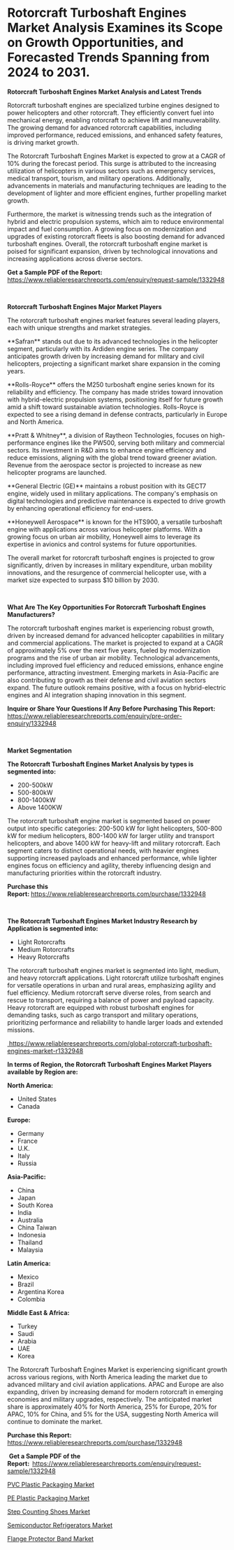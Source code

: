 <p><h1>Rotorcraft Turboshaft Engines Market Analysis Examines its Scope on Growth Opportunities, and Forecasted Trends Spanning from 2024 to 2031.</h1></p><p><strong>Rotorcraft Turboshaft Engines Market Analysis and Latest Trends</strong></p>
<p><p>Rotorcraft turboshaft engines are specialized turbine engines designed to power helicopters and other rotorcraft. They efficiently convert fuel into mechanical energy, enabling rotorcraft to achieve lift and maneuverability. The growing demand for advanced rotorcraft capabilities, including improved performance, reduced emissions, and enhanced safety features, is driving market growth.</p><p>The Rotorcraft Turboshaft Engines Market is expected to grow at a CAGR of 10% during the forecast period. This surge is attributed to the increasing utilization of helicopters in various sectors such as emergency services, medical transport, tourism, and military operations. Additionally, advancements in materials and manufacturing techniques are leading to the development of lighter and more efficient engines, further propelling market growth.</p><p>Furthermore, the market is witnessing trends such as the integration of hybrid and electric propulsion systems, which aim to reduce environmental impact and fuel consumption. A growing focus on modernization and upgrades of existing rotorcraft fleets is also boosting demand for advanced turboshaft engines. Overall, the rotorcraft turboshaft engine market is poised for significant expansion, driven by technological innovations and increasing applications across diverse sectors.</p></p>
<p><strong>Get a Sample PDF of the Report:&nbsp;</strong> <a href="https://www.reliableresearchreports.com/enquiry/request-sample/1332948?utm_campaign=83&utm_medium=2&utm_source=Github&utm_content=ia&utm_term=11122024&utm_id=rotorcraft-turboshaft-engines">https://www.reliableresearchreports.com/enquiry/request-sample/1332948</a></p>
<p>&nbsp;</p>
<p><strong>Rotorcraft Turboshaft Engines Major Market Players</strong></p>
<p><p>The rotorcraft turboshaft engines market features several leading players, each with unique strengths and market strategies.</p><p>**Safran** stands out due to its advanced technologies in the helicopter segment, particularly with its Ardiden engine series. The company anticipates growth driven by increasing demand for military and civil helicopters, projecting a significant market share expansion in the coming years.</p><p>**Rolls-Royce** offers the M250 turboshaft engine series known for its reliability and efficiency. The company has made strides toward innovation with hybrid-electric propulsion systems, positioning itself for future growth amid a shift toward sustainable aviation technologies. Rolls-Royce is expected to see a rising demand in defense contracts, particularly in Europe and North America.</p><p>**Pratt & Whitney**, a division of Raytheon Technologies, focuses on high-performance engines like the PW500, serving both military and commercial sectors. Its investment in R&D aims to enhance engine efficiency and reduce emissions, aligning with the global trend toward greener aviation. Revenue from the aerospace sector is projected to increase as new helicopter programs are launched.</p><p>**General Electric (GE)** maintains a robust position with its GECT7 engine, widely used in military applications. The company's emphasis on digital technologies and predictive maintenance is expected to drive growth by enhancing operational efficiency for end-users.</p><p>**Honeywell Aerospace** is known for the HTS900, a versatile turboshaft engine with applications across various helicopter platforms. With a growing focus on urban air mobility, Honeywell aims to leverage its expertise in avionics and control systems for future opportunities.</p><p>The overall market for rotorcraft turboshaft engines is projected to grow significantly, driven by increases in military expenditure, urban mobility innovations, and the resurgence of commercial helicopter use, with a market size expected to surpass $10 billion by 2030.</p></p>
<p>&nbsp;</p>
<p><strong>What Are The Key Opportunities For Rotorcraft Turboshaft Engines Manufacturers?</strong></p>
<p><p>The rotorcraft turboshaft engines market is experiencing robust growth, driven by increased demand for advanced helicopter capabilities in military and commercial applications. The market is projected to expand at a CAGR of approximately 5% over the next five years, fueled by modernization programs and the rise of urban air mobility. Technological advancements, including improved fuel efficiency and reduced emissions, enhance engine performance, attracting investment. Emerging markets in Asia-Pacific are also contributing to growth as their defense and civil aviation sectors expand. The future outlook remains positive, with a focus on hybrid-electric engines and AI integration shaping innovation in this segment.</p></p>
<p><strong>Inquire or Share Your Questions If Any Before Purchasing This Report:</strong> <a href="https://www.reliableresearchreports.com/enquiry/pre-order-enquiry/1332948?utm_campaign=83&utm_medium=2&utm_source=Github&utm_content=ia&utm_term=11122024&utm_id=rotorcraft-turboshaft-engines">https://www.reliableresearchreports.com/enquiry/pre-order-enquiry/1332948</a></p>
<p>&nbsp;</p>
<p><strong>Market Segmentation</strong></p>
<p><strong>The Rotorcraft Turboshaft Engines Market Analysis by types is segmented into:</strong></p>
<p><ul><li>200-500kW</li><li>500-800kW</li><li>800-1400kW</li><li>Above 1400KW</li></ul></p>
<p><p>The rotorcraft turboshaft engine market is segmented based on power output into specific categories: 200-500 kW for light helicopters, 500-800 kW for medium helicopters, 800-1400 kW for larger utility and transport helicopters, and above 1400 kW for heavy-lift and military rotorcraft. Each segment caters to distinct operational needs, with heavier engines supporting increased payloads and enhanced performance, while lighter engines focus on efficiency and agility, thereby influencing design and manufacturing priorities within the rotorcraft industry.</p></p>
<p><strong>Purchase this Report:&nbsp;</strong><a href="https://www.reliableresearchreports.com/purchase/1332948?utm_campaign=83&utm_medium=2&utm_source=Github&utm_content=ia&utm_term=11122024&utm_id=rotorcraft-turboshaft-engines">https://www.reliableresearchreports.com/purchase/1332948</a></p>
<p>&nbsp;</p>
<p><strong>The Rotorcraft Turboshaft Engines Market Industry Research by Application is segmented into:</strong></p>
<p><ul><li>Light Rotorcrafts</li><li>Medium Rotorcrafts</li><li>Heavy Rotorcrafts</li></ul></p>
<p><p>The rotorcraft turboshaft engines market is segmented into light, medium, and heavy rotorcraft applications. Light rotorcraft utilize turboshaft engines for versatile operations in urban and rural areas, emphasizing agility and fuel efficiency. Medium rotorcraft serve diverse roles, from search and rescue to transport, requiring a balance of power and payload capacity. Heavy rotorcraft are equipped with robust turboshaft engines for demanding tasks, such as cargo transport and military operations, prioritizing performance and reliability to handle larger loads and extended missions.</p></p>
<p><a href="https://www.reliableresearchreports.com/global-rotorcraft-turboshaft-engines-market-r1332948?utm_campaign=83&utm_medium=2&utm_source=Github&utm_content=ia&utm_term=11122024&utm_id=rotorcraft-turboshaft-engines">&nbsp;https://www.reliableresearchreports.com/global-rotorcraft-turboshaft-engines-market-r1332948</a></p>
<p><strong>In terms of Region, the Rotorcraft Turboshaft Engines Market Players available by Region are:</strong></p>
<p>
    <p> <strong> North America: </strong>
        <ul>
            <li>United States</li>
            <li>Canada</li>
        </ul>
        </p> 
    <p> <strong> Europe: </strong>
        <ul>
            <li>Germany</li>
            <li>France</li>
            <li>U.K.</li>
            <li>Italy</li>
            <li>Russia</li>
        </ul>
        </p> 
    <p> <strong> Asia-Pacific: </strong>
        <ul>
            <li>China</li>
            <li>Japan</li>
            <li>South Korea</li>
            <li>India</li>
            <li>Australia</li>
            <li>China Taiwan</li>
            <li>Indonesia</li>
            <li>Thailand</li>
            <li>Malaysia</li>
        </ul>
        </p> 
    <p> <strong> Latin America: </strong>
        <ul>
            <li>Mexico</li>
            <li>Brazil</li>
            <li>Argentina Korea</li>
            <li>Colombia</li>
        </ul>
        </p> 
    <p> <strong> Middle East & Africa: </strong>
        <ul>
            <li>Turkey</li>
            <li>Saudi</li>
            <li>Arabia</li>
            <li>UAE</li>
            <li>Korea</li>
        </ul>
    </p>
    </p>
<p><p>The Rotorcraft Turboshaft Engines Market is experiencing significant growth across various regions, with North America leading the market due to advanced military and civil aviation applications. APAC and Europe are also expanding, driven by increasing demand for modern rotorcraft in emerging economies and military upgrades, respectively. The anticipated market share is approximately 40% for North America, 25% for Europe, 20% for APAC, 10% for China, and 5% for the USA, suggesting North America will continue to dominate the market.</p></p>
<p><strong>Purchase this Report: </strong><a href="https://www.reliableresearchreports.com/purchase/1332948?utm_campaign=83&utm_medium=2&utm_source=Github&utm_content=ia&utm_term=11122024&utm_id=rotorcraft-turboshaft-engines">https://www.reliableresearchreports.com/purchase/1332948</a></p>
<p>&nbsp;<strong>Get a Sample PDF of the Report:&nbsp;&nbsp;</strong><a href="https://www.reliableresearchreports.com/enquiry/request-sample/1332948?utm_campaign=83&utm_medium=2&utm_source=Github&utm_content=ia&utm_term=11122024&utm_id=rotorcraft-turboshaft-engines">https://www.reliableresearchreports.com/enquiry/request-sample/1332948</a></p>
<p><strong></strong></p>
<p><p><a href="https://www.linkedin.com/pulse/market-expansion-insights-pvc-plastic-packaging-projected-ku9dc?utm_campaign=83&utm_medium=2&utm_source=Github&utm_content=ia&utm_term=11122024&utm_id=rotorcraft-turboshaft-engines">PVC Plastic Packaging Market</a></p><p><a href="https://www.linkedin.com/pulse/determining-pe-plastic-packagingmarket-size-trends-projected-dxwlc?utm_campaign=83&utm_medium=2&utm_source=Github&utm_content=ia&utm_term=11122024&utm_id=rotorcraft-turboshaft-engines">PE Plastic Packaging Market</a></p><p><a href="https://www.linkedin.com/pulse/res-insight-dial-qultf?utm_campaign=83&utm_medium=2&utm_source=Github&utm_content=ia&utm_term=11122024&utm_id=rotorcraft-turboshaft-engines">Step Counting Shoes Market</a></p><p><a href="https://github.com/mharielmesa/Market-Research-Report-List-5/blob/main/semiconductor-refrigerators-market.md?utm_campaign=83&utm_medium=2&utm_source=Github&utm_content=ia&utm_term=11122024&utm_id=rotorcraft-turboshaft-engines">Semiconductor Refrigerators Market</a></p><p><a href="https://github.com/dringals/Market-Research-Report-List-6/blob/main/flange-protector-band-market.md?utm_campaign=83&utm_medium=2&utm_source=Github&utm_content=ia&utm_term=11122024&utm_id=rotorcraft-turboshaft-engines">Flange Protector Band Market</a></p></p>